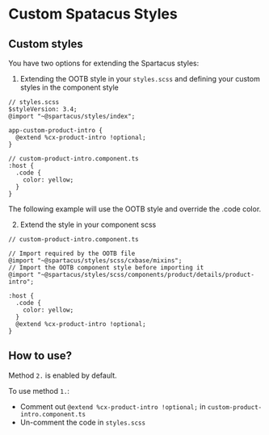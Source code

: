 # Custom Spatacus Styles

## Custom styles

You have two options for extending the Spartacus styles:

1. Extending the OOTB style in your `styles.scss` and defining your custom styles in the component style

```
// styles.scss
$styleVersion: 3.4;
@import "~@spartacus/styles/index";

app-custom-product-intro {
  @extend %cx-product-intro !optional;
}
```

```
// custom-product-intro.component.ts
:host {
  .code {
    color: yellow;
  }
}
```

The following example will use the OOTB style and override the .code color.

2. Extend the style in your component scss

```
// custom-product-intro.component.ts

// Import required by the OOTB file
@import "~@spartacus/styles/scss/cxbase/mixins";
// Import the OOTB component style before importing it
@import "~@spartacus/styles/scss/components/product/details/product-intro";

:host {
  .code {
    color: yellow;
  }
  @extend %cx-product-intro !optional;
}
```

## How to use?

Method `2.` is enabled by default.

To use method `1.`:
- Comment out `@extend %cx-product-intro !optional;` in `custom-product-intro.component.ts`
- Un-comment the code in `styles.scss`